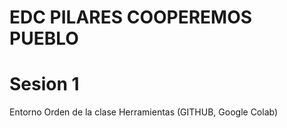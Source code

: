 # EDC PILARES COOPEREMOS PUEBLO
# Sesion 1
Entorno
Orden de la clase
Herramientas (GITHUB, Google Colab)

